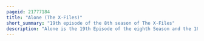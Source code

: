 ```yaml
---
pageid: 21777184
title: "Alone (The X-Files)"
short_summary: "19th episode of the 8th season of The X-Files"
description: "Alone is the 19th Episode of the eighth Season and the 180th Episode of the Television Series the X-Files. The Episode first aired on Fox in the united States on 6 may 2001 and subsequently on 14 June 2001 in the united Kingdom on Sky1. It was written and directed by Executive Producer frank Spotnitz. Alone earned a nielsen domestic Rating of 7. 5 and was viewed by 12. 7 million viewers. It received mixed to positive Reviews from Television Critics."
---
```

